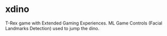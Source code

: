 # xdino
T-Rex game with Extended Gaming Experiences. ML Game Controls (Facial Landmarks Detection) used to jump the dino. 
